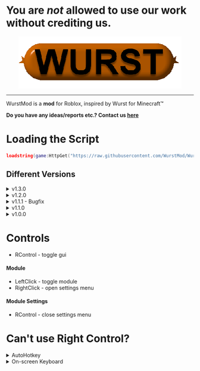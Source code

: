 # You are **_not_** allowed to use our work without crediting us.

<div align="center">
    <img src="https://raw.githubusercontent.com/WurstMod/Wurst/main/wurst.png" />
</div>

----

WurstMod is a **mod** for Roblox, inspired by Wurst for Minecraft™

**Do you have any ideas/reports etc.? Contact us [here](https://github.com/WurstMod/Wurst/issues/new)**

# Loading the Script
```lua
loadstring(game:HttpGet("https://raw.githubusercontent.com/WurstMod/Wurst/main/script.lua"))
```
## Different Versions
<details>
  <summary>v1.3.0</summary>
  
  ```lua
  loadstring(game:HttpGet("https://raw.githubusercontent.com/WurstMod/Wurst/6fc5bce93ec40eb39fa9143f91208e27cf8e48ff/script.lua"))
  ```
</details>

<details>
  <summary>v1.2.0</summary>
  
  ```lua
  loadstring(game:HttpGet("https://raw.githubusercontent.com/WurstMod/Wurst/888de07de19997016a74d0a5261717dd206247b1/script.lua"))
  ```
</details>

<details>
  <summary>v1.1.1 - Bugfix</summary>
  
  ```lua
  loadstring(game:HttpGet("https://raw.githubusercontent.com/WurstMod/Wurst/8960d22a5e608b2abdc2c5fe0ba017d3efd963a9/script.lua"))
  ```
</details>

<details>
  <summary>v1.1.0</summary>
  
  ```lua
  loadstring(game:HttpGet("https://raw.githubusercontent.com/WurstMod/Wurst/b0dc3976144fe7f578cb014a31838776ae3fc366/script.lua"))
  ```
</details>

<details>
  <summary>v1.0.0</summary>
    
  ```lua
  loadstring(game:HttpGet("https://raw.githubusercontent.com/WurstMod/Wurst/a85302b2332b8872f01d14d804f1d74a90b8e0a1/script.lua"))
  ```
</details>

# Controls
- RControl - toggle gui
#### Module
- LeftClick - toggle module
- RightClick - open settings menu
#### Module Settings
- RControl - close settings menu

# Can't use Right Control?
<details>
  <summary>AutoHotkey</summary>
  
  You can use programs like [AutoHotkey](https://www.autohotkey.com) or [AutoIt](https://www.autoitscript.com/site/), to rebind Right Control to a different key
</details>

<details>
  <summary>On-screen Keyboard</summary>
  
  You can also use an on-screen keyboard, which allows you to press keys just by clicking on them.
</details>

